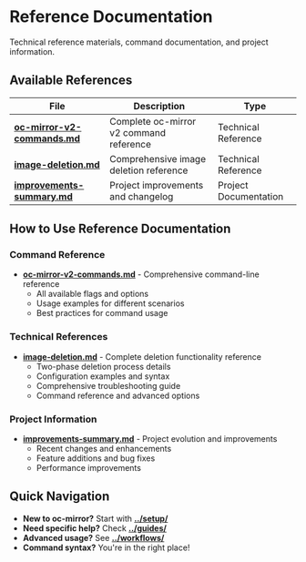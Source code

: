 # Reference Documentation

Technical reference materials, command documentation, and project information.

## Available References

| File | Description | Type |
|------|-------------|------|
| **[oc-mirror-v2-commands.md](oc-mirror-v2-commands.md)** | Complete oc-mirror v2 command reference | Technical Reference |
| **[image-deletion.md](image-deletion.md)** | Comprehensive image deletion reference | Technical Reference |
| **[improvements-summary.md](improvements-summary.md)** | Project improvements and changelog | Project Documentation |

## How to Use Reference Documentation

### **Command Reference**
- **[oc-mirror-v2-commands.md](oc-mirror-v2-commands.md)** - Comprehensive command-line reference
  - All available flags and options
  - Usage examples for different scenarios
  - Best practices for command usage

### **Technical References**
- **[image-deletion.md](image-deletion.md)** - Complete deletion functionality reference
  - Two-phase deletion process details
  - Configuration examples and syntax
  - Comprehensive troubleshooting guide
  - Command reference and advanced options

### **Project Information**
- **[improvements-summary.md](improvements-summary.md)** - Project evolution and improvements
  - Recent changes and enhancements
  - Feature additions and bug fixes
  - Performance improvements

## Quick Navigation

- **New to oc-mirror?** Start with **[../setup/](../setup/)**
- **Need specific help?** Check **[../guides/](../guides/)**
- **Advanced usage?** See **[../workflows/](../workflows/)**
- **Command syntax?** You're in the right place!